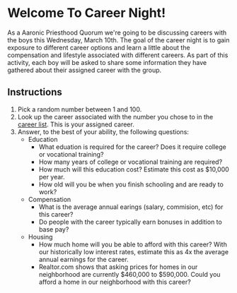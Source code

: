 # Welcome To Career Night!

As a Aaronic Priesthood Quorum we're going to be discussing careers with the boys this Wednesday, March 10th.
The goal of the career night is to gain exposure to different career options and learn a little about the compensation and lifestyle associated with different careers.
As part of this activity, each boy will be asked to share some information they have gathered about their assigned career with the group.

## Instructions

1. Pick a random number between 1 and 100.
2. Look up the career associated with the number you chose to in the [career list](career-list.md). This is your assigned career.
3. Answer, to the best of your ability, the following questions:
   - Education
     - What eduation is required for the career? Does it require college or vocational training?
     - How many years of college or vocational training are required?
     - How much will this education cost? Estimate this cost as $10,000 per year.
     - How old will you be when you finish schooling and are ready to work?
   - Compensation
     - What is the average annual earings (salary, commision, etc) for this career?
     - Do people with the career typically earn bonuses in addition to base pay?
   - Housing
     - How much home will you be able to afford with this career? With our historically low interest rates, estimate this as 4x the average annual earnings for the career.
     - Realtor.com shows that asking prices for homes in our neighborhood are currently $460,000 to $590,000. Could you afford a home in our neighborhood with this career?
